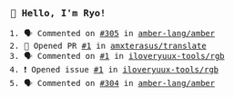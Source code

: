 <samp>

### 👋 Hello, I'm Ryo!
<!--START_SECTION:activity-->
1. 🗣 Commented on [#305](https://github.com/amber-lang/amber/pull/305#issuecomment-2249222869) in [amber-lang/amber](https://github.com/amber-lang/amber)
2. 💪 Opened PR [#1](https://github.com/amxterasus/translate/pull/1) in [amxterasus/translate](https://github.com/amxterasus/translate)
3. 🗣 Commented on [#1](https://github.com/iloveryuux-tools/rgb/issues/1#issuecomment-2240525609) in [iloveryuux-tools/rgb](https://github.com/iloveryuux-tools/rgb)
4. ❗ Opened issue [#1](https://github.com/iloveryuux-tools/rgb/issues/1) in [iloveryuux-tools/rgb](https://github.com/iloveryuux-tools/rgb)
5. 🗣 Commented on [#304](https://github.com/amber-lang/amber/issues/304#issuecomment-2229861379) in [amber-lang/amber](https://github.com/amber-lang/amber)
<!--END_SECTION:activity-->